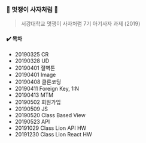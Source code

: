 ### :lion: 멋쟁이 사자처럼 :lion:

> 서강대학교 멋쟁이 사자처럼 7기 아기사자 과제 (2019)



#### :heavy_check_mark: 목차

- 20190325 CR
- 20190328 UD
- 20190401 절벽톤
- 20190401 Image
- 20190408 클론코딩
- 20190411 Foreign Key, 1:N
- 20190413 MTM
- 20190502 회원가입
- 20190509 JS
- 20190520 Class Based View
- 20190523 API
- 20191029 Class Lion API HW
- 20191230 Class Lion React HW

